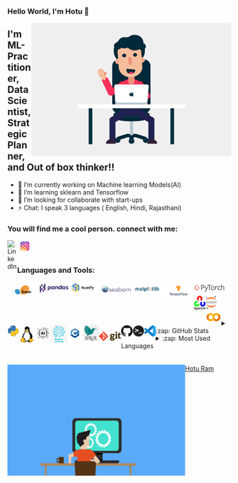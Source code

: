 ### Hello World, I'm Hotu 👋

 <img align="right" alt="GIF" src="https://github.com/HotuRam/HotuRam/blob/main/hello.gif?raw=true" width="450" height="300" />
<!--  <img align="right" alt="GIF" src="https://github.com/HotuRam/HotuRam/blob/main/welcome.gif?raw=true" width="500" height="220" /> -->

                                                                  
## I'm ML-Practitioner, Data Scientist, Strategic Planner, and Out of box thinker!!                                                                                                                                                                                                 
                                                       
                                                                                          
- 🔭 I’m currently working on Machine learning Models(AI)                                 
- 🌱 I’m learning sklearn and Tensorflow                                            
- 👯 I’m looking for collaborate with start-ups           
- ⚡ Chat: I speak 3 languages ( English, Hindi, Rajasthani)                         
                
<!-- - 📫 How to reach me: linkedin - https://www.linkedin.com/in/hotu-ram-a10172204/ -->

 

### You will find me a cool person. connect with me:                                     
                                 
[<img align="left" alt="LinkedIn" width="22px" src="https://cdn.jsdelivr.net/npm/simple-icons@v3/icons/linkedin.svg" />][linkedin]
<!-- [<img align="left" alt="Medium" width="90" src="https://github.com/HotuRam/HotuRam/blob/main/icons/medium.png" />](https://medium.com/@hotugoyal) -->
[<img align="left" alt="insta" width="34px" src="https://github.com/HotuRam/HotuRam/blob/main/icons/insta.jpg" />](https://www.instagram.com/hotugoyal/)

<!-- <img align="right" alt="GIF" src="https://github.com/HotuRam/HotuRam/blob/main/icons/ai.gif" width="350" height="120" /> -->
<br />

<br />

### Languages and Tools:                                                                                           

<img align="left" alt="sklearn" width="70px" src="https://github.com/HotuRam/HotuRam/blob/main/icons/scikit-learn.png" />
<img align="left" alt="pandas" width="70px" src="https://github.com/HotuRam/HotuRam/blob/main/icons/pandas.png" />
<img align="left" alt="numpy" width="70px" src="https://github.com/HotuRam/HotuRam/blob/main/icons/numpy.png" />
<img align="left" alt="seaborn" width="70px" src="https://github.com/HotuRam/HotuRam/blob/main/icons/seaborn.png" />
<img align="left" alt="matplotlib" width="70px" src="https://github.com/HotuRam/HotuRam/blob/main/icons/matplotlib.jpg" />
<img align="left" alt="tensorflow" width="70px" src="https://github.com/HotuRam/HotuRam/blob/main/icons/tensorflow.png" />
<img align="left" alt="pytorch" width="70px" src="https://github.com/HotuRam/HotuRam/blob/main/icons/pytorch.png" />
<img align="left" alt="opencv" width="26px" src="https://github.com/HotuRam/HotuRam/blob/main/icons/opencv.png" />
<img align="left" alt="jupyter" width="26px" src="https://github.com/HotuRam/HotuRam/blob/main/icons/jupyter.png" />
<img align="left" alt="googlecolab" width="36px" src="https://github.com/HotuRam/HotuRam/blob/main/icons/googlecolab.png" />
<img align="left" alt="python" width="26px" src="https://github.com/HotuRam/HotuRam/blob/main/icons/python.png" /> 
<br />
<br />                                      
<img align="left" alt="linux" width="36px" src="https://github.com/HotuRam/HotuRam/blob/main/icons/linex.jpg" /> 
<img align="left" alt="ai" width="36px" src="https://github.com/HotuRam/HotuRam/blob/main/icons/ai.jpg" /> 
<img align="left" alt="ml" width="36px" src="https://github.com/HotuRam/HotuRam/blob/main/icons/ML.png" /> 
<img align="left" alt="c++" width="36px" src="https://github.com/HotuRam/HotuRam/blob/main/icons/c%2B%2B.png" /> 
<img align="left" alt="latex" width="36px" src="https://github.com/HotuRam/HotuRam/blob/main/icons/latex.png" /> 
<img align="left" alt="Git" width="50px" src="https://raw.githubusercontent.com/github/explore/80688e429a7d4ef2fca1e82350fe8e3517d3494d/topics/git/git.png" />
<img align="left" alt="GitHub" width="26px" src="https://raw.githubusercontent.com/github/explore/78df643247d429f6cc873026c0622819ad797942/topics/github/github.png" />
<img align="left" alt="Terminal" width="26px" src="https://raw.githubusercontent.com/github/explore/80688e429a7d4ef2fca1e82350fe8e3517d3494d/topics/terminal/terminal.png" />
<img align="left" alt="Visual Studio Code" width="26px" src="https://raw.githubusercontent.com/github/explore/80688e429a7d4ef2fca1e82350fe8e3517d3494d/topics/visual-studio-code/visual-studio-code.png" /> 


<br /> 
<br />         

<!--  -->
<!--  -->
<br /> 


<details>
 
  <summary>:zap: GitHub Stats</summary> 
 
  <img align="left" alt="Hotu's GitHub Stats" src="https://github-readme-stats.vercel.app/api?username=HotuRam&show_icons=true&hide_border=true" />
 
</details>  

<!--  -->                         
<!--  -->
<details>
  <summary>:zap: Most Used Languages</summary>

<img align="left" alt="Hotu's GitHub Top Languages" src="https://github-readme-stats.vercel.app/api/top-langs/?username=HotuRam" />

</details>

<!-- [website]: https://holistic-developer.com/ -->               
<!-- [youtube]: https: -->
<!-- [instagram]:  -->
[linkedin]: https://www.linkedin.com/in/hotu-ram-m-sc-a10172204/                        
[Gmail]: hotugoyal@gmail.com
<!-- [portfolio]: https://arsentieva.github.io/profile/ -->

<!-- Refernces:-  -->
<!-- 1. Anna Arsentieva (GitHub) -->
<!-- https://github.com/anuraghazra/github-readme-stats
https://github.com/gautamkrishnar/blog-post-workflow
https://github.com/codeSTACKr/codeSTACKr -->


<br /> 
<br /> 
 <img align="left" alt="GIF" src="https://github.com/HotuRam/HotuRam/blob/main/icons/ml.gif?raw=true" width="400" height="250" />

<!--  <img align="right" alt="GIF" src="https://github.com/HotuRam/HotuRam/blob/main/icons/ai.gif?raw=true" width="400" height="250" /> -->

<div class="badge-base LI-profile-badge" data-locale="en_US" data-size="medium" data-theme="light" data-type="VERTICAL" data-vanity="hotu-ram" data-version="v1"><a class="badge-base__link LI-simple-link" href="https://in.linkedin.com/in/hotu-ram?trk=profile-badge">Hotu Ram</a></div>
              

